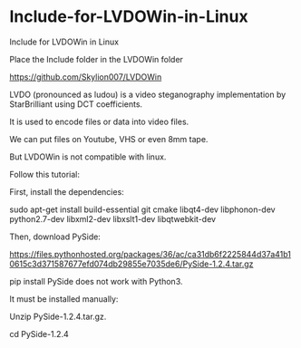 # Include-for-LVDOWin-in-Linux
Include for LVDOWin in Linux


Place the Include folder in the LVDOWin folder


https://github.com/Skylion007/LVDOWin


LVDO (pronounced as ludou) is a video steganography implementation by StarBrilliant using DCT coefficients.


It is used to encode files or data into video files.


We can put files on Youtube, VHS or even 8mm tape.


But LVDOWin is not compatible with linux.


Follow this tutorial:


First, install the dependencies: 

sudo apt-get install build-essential git cmake libqt4-dev libphonon-dev python2.7-dev libxml2-dev libxslt1-dev libqtwebkit-dev


Then, download PySide:


https://files.pythonhosted.org/packages/36/ac/ca31db6f2225844d37a41b10615c3d371587677efd074db29855e7035de6/PySide-1.2.4.tar.gz


pip install PySide does not work with Python3.


It must be installed manually:


Unzip PySide-1.2.4.tar.gz.


cd PySide-1.2.4
